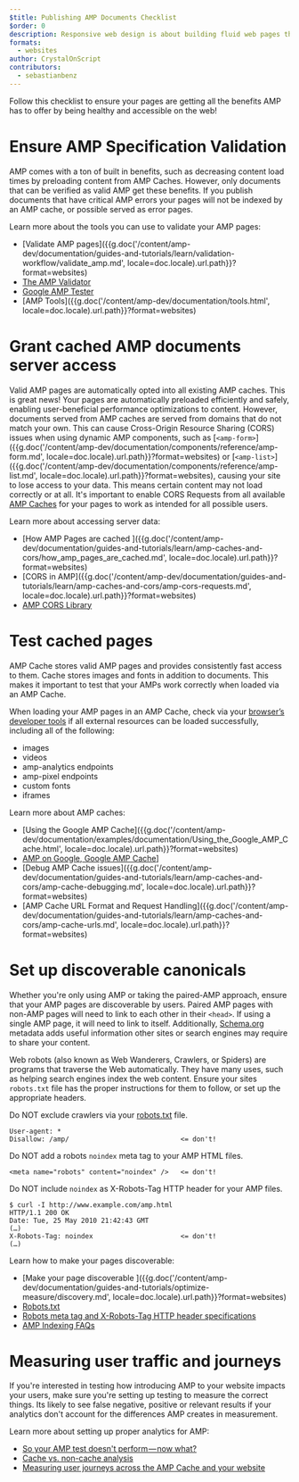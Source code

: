 ```yaml
---
$title: Publishing AMP Documents Checklist 
$order: 0
description: Responsive web design is about building fluid web pages that respond to your user's needs—pages that fit their device's screen size and orientation. You can achieve ...
formats:
  - websites
author: CrystalOnScript
contributors:
  - sebastianbenz
---
```


Follow this checklist to ensure your pages are getting all the benefits AMP has to offer by being healthy and accessible on the web! 


# Ensure AMP Specification Validation 

AMP comes with a ton of built in benefits, such as decreasing content load times by preloading content from AMP Caches. However, only documents that can be verified as valid AMP get these benefits. If you publish documents that have critical AMP errors your pages will not be indexed by an AMP cache, or possible served as error pages. 

Learn more about the tools you can use to validate your AMP pages:



*   [Validate AMP pages]({{g.doc('/content/amp-dev/documentation/guides-and-tutorials/learn/validation-workflow/validate_amp.md', locale=doc.locale).url.path}}?format=websites)
*   [The AMP Validator ](https://validator.ampproject.org/)
*   [Google AMP Tester](https://search.google.com/test/amp)
*   [AMP Tools]({{g.doc('/content/amp-dev/documentation/tools.html', locale=doc.locale).url.path}}?format=websites) 


# Grant cached AMP documents server access

Valid AMP pages are automatically opted into all existing AMP caches. This is great news! Your pages are automatically preloaded efficiently and safely, enabling user-beneficial performance optimizations to content. However, documents served from AMP caches are served from domains that do not match your own. This can cause  Cross-Origin Resource Sharing (CORS) issues when using dynamic AMP components, such as [`<amp-form>`]({{g.doc('/content/amp-dev/documentation/components/reference/amp-form.md', locale=doc.locale).url.path}}?format=websites) or [`<amp-list>`]({{g.doc('/content/amp-dev/documentation/components/reference/amp-list.md', locale=doc.locale).url.path}}?format=websites), causing your site to lose access to your data. This means certain content may not load correctly or at all.  It's important to enable CORS Requests from all available [AMP Caches](https://cdn.ampproject.org/caches.json) for your pages to work as intended for all possible users. 

Learn more about accessing server data:



*   [How AMP Pages are cached ]({{g.doc('/content/amp-dev/documentation/guides-and-tutorials/learn/amp-caches-and-cors/how_amp_pages_are_cached.md', locale=doc.locale).url.path}}?format=websites)
*   [CORS in AMP]({{g.doc('/content/amp-dev/documentation/guides-and-tutorials/learn/amp-caches-and-cors/amp-cors-requests.md', locale=doc.locale).url.path}}?format=websites)
*   [AMP CORS Library](https://www.npmjs.com/package/amp-toolbox-cors)


# Test cached pages
AMP Cache stores valid AMP pages and provides consistently fast access to them. Cache stores images and fonts in addition to documents. This makes it important to test that your AMPs work correctly when loaded via an AMP Cache.


When loading your AMP pages in an AMP Cache, check via your [browser’s developer tools](https://developers.google.com/web/tools/chrome-devtools/) if all external resources can be loaded successfully, including all of the following:

* images
* videos
* amp-analytics endpoints
* amp-pixel endpoints
* custom fonts
* iframes

Learn more about AMP caches:

*   [Using the Google AMP Cache]({{g.doc('/content/amp-dev/documentation/examples/documentation/Using_the_Google_AMP_Cache.html', locale=doc.locale).url.path}}?format=websites)
*   [AMP on Google, Google AMP Cache](https://developers.google.com/amp/cache/overview)]
*   [Debug AMP Cache issues]({{g.doc('/content/amp-dev/documentation/guides-and-tutorials/learn/amp-caches-and-cors/amp-cache-debugging.md', locale=doc.locale).url.path}}?format=websites)
*   [AMP Cache URL Format and Request Handling]({{g.doc('/content/amp-dev/documentation/guides-and-tutorials/learn/amp-caches-and-cors/amp-cache-urls.md', locale=doc.locale).url.path}}?format=websites)

# Set up discoverable canonicals 

Whether you're only using AMP or taking the paired-AMP approach, ensure that your AMP pages are discoverable by users. Paired AMP pages with non-AMP pages will need to link to each other in their `<head>`. If using a single AMP page, it will need to link to itself. Additionally, [Schema.org](https://schema.org/) metadata adds useful information other sites or search engines may require to share your content. 

Web robots (also known as Web Wanderers, Crawlers, or Spiders) are programs that traverse the Web automatically. They have many uses, such as helping search engines index the web content. Ensure your sites `robots.txt` file has the proper instructions for them to follow, or set up the appropriate headers.  

Do NOT exclude crawlers via your [robots.txt](https://support.google.com/webmasters/answer/6062608?hl=en) file.
```
User-agent: *
Disallow: /amp/                            <= don't!
```

Do NOT add a robots `noindex` meta tag to your AMP HTML files.
```
<meta name="robots" content="noindex" />   <= don't!
```

Do NOT include `noindex` as X-Robots-Tag HTTP header for your AMP files.
```
$ curl -I http://www.example.com/amp.html
HTTP/1.1 200 OK
Date: Tue, 25 May 2010 21:42:43 GMT
(…)
X-Robots-Tag: noindex                      <= don't!
(…)
```

Learn how to make your pages discoverable: 



*   [Make your page discoverable ]({{g.doc('/content/amp-dev/documentation/guides-and-tutorials/optimize-measure/discovery.md', locale=doc.locale).url.path}}?format=websites)
*   [Robots.txt](http://www.robotstxt.org/)
*   [Robots meta tag and X-Robots-Tag HTTP header specifications](https://developers.google.com/search/reference/robots_meta_tag)
*   [AMP Indexing FAQs](https://productforums.google.com/forum/?hl=en#!category-topic/webmasters/Vrgj-a-gtm0)


# Measuring user traffic and journeys 

If you're interested in testing how introducing AMP to your website impacts your users, make sure you're setting up testing to measure the correct things. Its likely to see false negative, positive or relevant results if your analytics don't account for the differences AMP creates in measurement. 

Learn more about setting up proper analytics for AMP:



*   [So your AMP test doesn't perform — now what?](https://blog.amp.dev/2018/11/08/so-your-amp-test-doesnt-perform%e2%80%8a-%e2%80%8anow-what/)
*   [Cache vs. non-cache analysis](https://support.google.com/analytics/answer/6343176?hl=en#cache)
*   [Measuring user journeys across the AMP Cache and your website](https://blog.amp.dev/2018/11/08/so-your-amp-test-doesnt-perform%e2%80%8a-%e2%80%8anow-what/)

 
